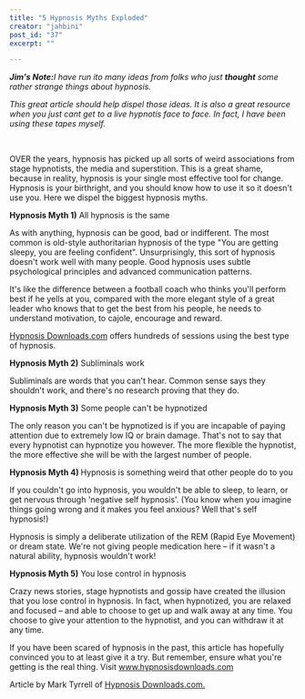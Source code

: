 ```yaml
---
title: "5 Hypnosis Myths Exploded"
creator: "jahbini"
post_id: "37"
excerpt: ""

---
```

<strong><em>Jim's Note:</em></strong><em>I have run ito many ideas from folks who just <strong>thought</strong> some rather strange things about hypnosis. </em>

<em>This great article should help dispel those ideas.  It is also a great resource when you just cant get to a live hypnotis face to face.  In fact, I have been using these tapes myself.

</em>

 

OVER the years, hypnosis has picked up all sorts of weird associations from stage hypnotists, the media and superstition. This is a great shame, because in reality, hypnosis is your single most effective tool for change. Hypnosis is your birthright, and you should know how to use it so it doesn't use you. Here we dispel the biggest hypnosis myths.

<strong>Hypnosis Myth 1)</strong> All hypnosis is the same

As with anything, hypnosis can be good, bad or indifferent. The most common is old-style authoritarian hypnosis of the type "You are getting sleepy, you are feeling confident". Unsurprisingly, this sort of hypnosis doesn't work well with many people. Good hypnosis uses subtle psychological principles and advanced communication patterns.

It's like the difference between a football coach who thinks you'll perform best if he yells at you, compared with the more elegant style of a great leader who knows that to get the best from his people, he needs to understand motivation, to cajole, encourage and reward.

<a href="http://www.hypnosisdownloads.com/?3034">Hypnosis Downloads.com</a> offers hundreds of sessions using the best type of hypnosis.

<strong>Hypnosis Myth 2)</strong> Subliminals work

Subliminals are words that you can't hear. Common sense says they shouldn't work, and there's no research proving that they do.

<strong>Hypnosis Myth 3)</strong> Some people can't be hypnotized

The only reason you can't be hypnotized is if you are incapable of paying attention due to extremely low IQ or brain damage. That's not to say that every hypnotist can hypnotize you however. The more flexible the hypnotist, the more effective she will be with the largest number of people.

<strong>Hypnosis Myth 4) </strong>Hypnosis is something weird that other people do to you

If you couldn't go into hypnosis, you wouldn't be able to sleep, to learn, or get nervous through 'negative self hypnosis'. (You know when you imagine things going wrong and it makes you feel anxious? Well that's self hypnosis!)

Hypnosis is simply a deliberate utilization of the REM (Rapid Eye Movement) or dream state. We're not giving people medication here – if it wasn't a natural ability, hypnosis wouldn't work!

<strong>Hypnosis Myth 5)</strong> You lose control in hypnosis

Crazy news stories, stage hypnotists and gossip have created the illusion that you lose control in hypnosis. In fact, when hypnotized, you are relaxed and focused – and able to choose to get up and walk away at any time. You choose to give your attention to the hypnotist, and you can withdraw it at any time.

If you have been scared of hypnosis in the past, this article has hopefully convinced you to at least give it a try. But remember, ensure what you're getting is the real thing. Visit <a href="http://www.hypnosisdownloads.com/?3034">www.hypnosisdownloads.com</a>

Article by Mark Tyrrell of <a href="http://www.hypnosisdownloads.com/?3034">Hypnosis Downloads.com.</a>